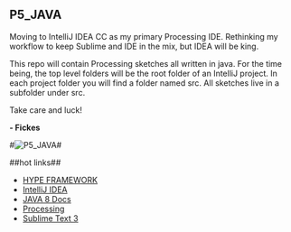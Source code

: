 
**P5_JAVA**
----------



Moving to IntelliJ IDEA CC as my primary Processing IDE.  Rethinking my workflow to keep Sublime and IDE in the mix, but IDEA will be king.

This repo will contain Processing sketches all written in java.  For the time being, the top level folders will be the root folder of an IntelliJ project.  In each project folder you will find a folder named src.  All sketches live in a subfolder under src.  

Take care and luck!

**- Fickes**


#![P5_JAVA](http://ericfickes.weebly.com/uploads/1/2/1/9/12193347/github-p5-java_orig.png)#



##hot links##

- [HYPE FRAMEWORK](http://www.hypeframework.org/)
- [IntelliJ IDEA](https://www.jetbrains.com/idea/features/editions_comparison_matrix.html)
- [JAVA 8 Docs](https://docs.oracle.com/javase/8/docs/index.html)
- [Processing](https://processing.org/download/)
- [Sublime Text 3](https://www.sublimetext.com/3)


